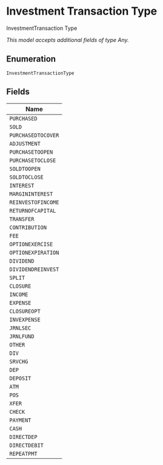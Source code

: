 
# Investment Transaction Type

InvestmentTransaction Type

*This model accepts additional fields of type Any.*

## Enumeration

`InvestmentTransactionType`

## Fields

| Name |
|  --- |
| `PURCHASED` |
| `SOLD` |
| `PURCHASEDTOCOVER` |
| `ADJUSTMENT` |
| `PURCHASETOOPEN` |
| `PURCHASETOCLOSE` |
| `SOLDTOOPEN` |
| `SOLDTOCLOSE` |
| `INTEREST` |
| `MARGININTEREST` |
| `REINVESTOFINCOME` |
| `RETURNOFCAPITAL` |
| `TRANSFER` |
| `CONTRIBUTION` |
| `FEE` |
| `OPTIONEXERCISE` |
| `OPTIONEXPIRATION` |
| `DIVIDEND` |
| `DIVIDENDREINVEST` |
| `SPLIT` |
| `CLOSURE` |
| `INCOME` |
| `EXPENSE` |
| `CLOSUREOPT` |
| `INVEXPENSE` |
| `JRNLSEC` |
| `JRNLFUND` |
| `OTHER` |
| `DIV` |
| `SRVCHG` |
| `DEP` |
| `DEPOSIT` |
| `ATM` |
| `POS` |
| `XFER` |
| `CHECK` |
| `PAYMENT` |
| `CASH` |
| `DIRECTDEP` |
| `DIRECTDEBIT` |
| `REPEATPMT` |

